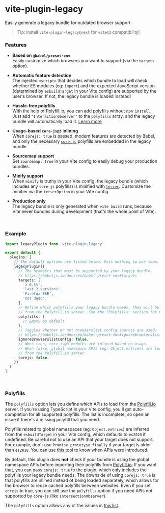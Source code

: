 # vite-plugin-legacy

Easily generate a legacy bundle for outdated browser support.

> Tip: Install `vite-plugin-legacy@next` for `vite@2` compatibility!

### Features

- **Based on `@babel/preset-env`**  
  Easily customize which browsers you want to support (via the `targets` option).

- **Automatic feature detection**  
  The injected `<script>` that decides which bundle to load will check whether
  ES modules (eg: `import`) and the expected JavaScript version (determined by
  `esbuildTarget` in your Vite config) are supported by the user's browser.
  If not, the legacy bundle is loaded instead!

- **Hassle-free polyfills**  
  With the help of [Polyfill.io], you can add polyfills without `npm install`.
  Just add `"InteractionObserver"` to the `polyfills` array, and the legacy
  bundle will automatically load it. [Learn more](#polyfills)

- **Usage-based `core-js@3` inlining**  
  When `corejs: true` is passed, modern features are detected by Babel, and only
  the necessary [`core-js`] polyfills are embedded in the legacy bundle.

- **Sourcemap support**  
  Set `sourcemap: true` in your Vite config to easily debug your production
  bundles.

- **Minify support**  
  When `minify` is truthy in your Vite config, the legacy bundle (which includes
  any `core-js` polyfills) is minified with [`terser`]. Customize the minifier
  via the `terserOption` in your Vite config.

- **Production only**  
  The legacy bundle is only generated when `vite build` runs, because Vite never
  bundles during development (that's the whole point of Vite).

[`core-js`]: https://www.npmjs.com/package/core-js
[`terser`]: https://www.npmjs.com/package/terser

&nbsp;

### Example

```ts
import legacyPlugin from 'vite-plugin-legacy'

export default {
  plugins: [
    // The default options are listed below. Pass nothing to use them.
    legacyPlugin({
      // The browsers that must be supported by your legacy bundle.
      // https://babeljs.io/docs/en/babel-preset-env#targets
      targets: [
        '> 0.5%',
        'last 2 versions',
        'Firefox ESR',
        'not dead',
      ],
      // Define which polyfills your legacy bundle needs. They will be loaded
      // from the Polyfill.io server. See the "Polyfills" section for more info.
      polyfills: [
        // Empty by default
      ],
      // Toggles whether or not browserslist config sources are used.
      // https://babeljs.io/docs/en/babel-preset-env#ignorebrowserslistconfig
      ignoreBrowserslistConfig: false,
      // When true, core-js@3 modules are inlined based on usage.
      // When false, global namespace APIs (eg: Object.entries) are loaded
      // from the Polyfill.io server.
      corejs: false,
    })
  ]
}
```

&nbsp;

### Polyfills

The `polyfills` option lets you define which APIs to load from the
[Polyfill.io] server. If you're using TypeScript in your Vite config, you'll
get auto-completion for all supported polyfills. The list is incomplete, so
open an issue if there's a missing polyfill that you need.

Polyfills related to global namespaces (eg: `Object.entries`) are inferred
from the `esbuildTarget` in your Vite config, which defaults to `es2020` if
undefined. Be careful not to use an API that your target does not support.
For example, don't use `Promise.prototype.finally` if your target is older
than `es2018`. You can use [this tool](http://kangax.github.io/compat-table/es2016plus)
to know when APIs were introduced.

By default, this plugin does **not** check if your bundle is using the global
namespace APIs before importing their polyfills from [Polyfill.io]. If you want
that, you can pass `corejs: true` to the plugin, which only includes the
polyfills your legacy bundle needs. The downside of using `corejs: true` is that
polyfills are inlined instead of being loaded separately, which allows for the
browser to reuse cached polyfills between websites. Even if you set `corejs` to
true, you can still use the `polyfills` option if you need APIs not supported
by `core-js` (like `IntersectionObserver`).

The `polyfills` option allows any of the values in [this list](https://github.com/alloc/vite-plugin-legacy/blob/master/src/polyfills.ts).

[Polyfill.io]: https://polyfill.io/v3/
